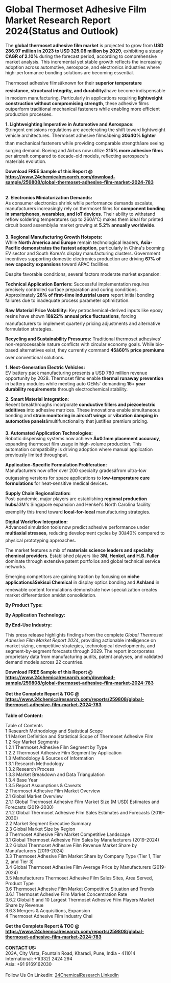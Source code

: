 <h1>Global Thermoset Adhesive Film Market Research Report 2024(Status and Outlook)</h1><p>The <strong>global thermoset adhesive film market</strong> is projected to grow from <strong>USD 286.97 million in 2023 to USD 325.08 million by 2029</strong>, exhibiting a steady <strong>CAGR of 2.10%</strong> during the forecast period, according to comprehensive market analysis. This incremental yet stable growth reflects the increasing adoption across automotive, aerospace, and electronics industries where high-performance bonding solutions are becoming essential.</p><p>Thermoset adhesive filmsâknown for their <strong>superior temperature resistance, structural integrity, and durability</strong>âhave become indispensable in modern manufacturing. Particularly in applications requiring <strong>lightweight construction without compromising strength</strong>, these adhesive films outperform traditional mechanical fasteners while enabling more efficient production processes.</p><p><strong>1. Lightweighting Imperative in Automotive and Aerospace:</strong><br>
Stringent emissions regulations are accelerating the shift toward lightweight vehicle architectures. Thermoset adhesive filmsâbeing <strong>30â40% lighter</strong> than mechanical fasteners while providing comparable strengthâare seeing surging demand. Boeing and Airbus now utilize <strong>215% more adhesive films</strong> per aircraft compared to decade-old models, reflecting aerospace's materials evolution.</p><div><b>Download FREE Sample of this Report @ 
            <a href="https://www.24chemicalresearch.com/download-sample/259808/global-thermoset-adhesive-film-market-2024-783">
            https://www.24chemicalresearch.com/download-sample/259808/global-thermoset-adhesive-film-market-2024-783</a></b></div><br><p><strong>2. Electronics Miniaturization Demands:</strong><br>
As consumer electronics shrink while performance demands escalate, manufacturers increasingly rely on thermoset films for <strong>component bonding in smartphones, wearables, and IoT devices</strong>. Their ability to withstand reflow soldering temperatures (up to 260Â°C) makes them ideal for printed circuit board assemblyâa market growing at <strong>5.2% annually worldwide</strong>.</p><p><strong>3. Regional Manufacturing Growth Hotspots:</strong><br>
While <strong>North America and Europe</strong> remain technological leaders, <strong>Asia-Pacific demonstrates the fastest adoption</strong>, particularly in China's booming EV sector and South Korea's display manufacturing clusters. Government incentives supporting domestic electronics production are driving <strong>67% of new capacity expansions</strong> toward APAC facilities.</p><p>Despite favorable conditions, several factors moderate market expansion:</p><p><strong>Technical Application Barriers:</strong> Successful implementation requires precisely controlled surface preparation and curing conditions. Approximately <strong>28% of first-time industrial users</strong> report initial bonding failures due to inadequate process parameter optimization.</p><p><strong>Raw Material Price Volatility:</strong> Key petrochemical-derived inputs like epoxy resins have shown <strong>18â22% annual price fluctuations</strong>, forcing manufacturers to implement quarterly pricing adjustments and alternative formulation strategies.</p><p><strong>Recycling and Sustainability Pressures:</strong> Traditional thermoset adhesives' non-reprocessable nature conflicts with circular economy goals. While bio-based alternatives exist, they currently command <strong>45â60% price premiums</strong> over conventional solutions.</p><p><strong>1. Next-Generation Electric Vehicles:</strong><br>
EV battery pack manufacturing presents a USD 780 million revenue opportunity by 2028. Thermoset films enable <strong>thermal runaway prevention</strong> in battery modules while meeting auto OEMs' demanding <strong>15+ year durability requirements</strong> through electrochemical stability.</p><p><strong>2. Smart Material Integration:</strong><br>
Recent breakthroughs incorporate <strong>conductive fillers and piezoelectric additives</strong> into adhesive matrices. These innovations enable simultaneous bonding and <strong>strain monitoring in aircraft wings</strong> or <strong>vibration damping in automotive panels</strong>âmultifunctionality that justifies premium pricing.</p><p><strong>3. Automated Application Technologies:</strong><br>
Robotic dispensing systems now achieve <strong>Â±0.1mm placement accuracy</strong>, expanding thermoset film usage in high-volume production. This automation compatibility is driving adoption where manual application previously limited throughput.</p><p><strong>Application-Specific Formulation Proliferation:</strong><br>
    Manufacturers now offer over 200 specialty gradesâfrom ultra-low outgassing versions for space applications to <strong>low-temperature cure formulations</strong> for heat-sensitive medical devices.</p><p><strong>Supply Chain Regionalization:</strong><br>
    Post-pandemic, major players are establishing <strong>regional production hubs</strong>â3M's Singapore expansion and Henkel's North Carolina facility exemplify this trend toward <strong>local-for-local</strong> manufacturing strategies.</p><p><strong>Digital Workflow Integration:</strong><br>
    Advanced simulation tools now predict adhesive performance under <strong>multiaxial stresses</strong>, reducing development cycles by 30â40% compared to physical prototyping approaches.</p><p>The market features a mix of <strong>materials science leaders and specialty chemical providers</strong>. Established players like <strong>3M, Henkel, and H.B. Fuller</strong> dominate through extensive patent portfolios and global technical service networks.</p><p>Emerging competitors are gaining traction by focusing on <strong>niche applicationsâSekisui Chemical</strong> in display optics bonding and <strong>Ashland</strong> in renewable content formulations demonstrate how specialization creates market differentiation amidst consolidation.</p><p><strong>By Product Type:</strong></p><p><strong>By Application Technology:</strong></p><p><strong>By End-Use Industry:</strong></p><p>This press release highlights findings from the complete <em>Global Thermoset Adhesive Film Market Report 2024</em>, providing actionable intelligence on market sizing, competitive strategies, technological developments, and segment-by-segment forecasts through 2029. The report incorporates proprietary data from manufacturing audits, patent analyses, and validated demand models across 22 countries.</p><div><b>Download FREE Sample of this Report @ 
            <a href="https://www.24chemicalresearch.com/download-sample/259808/global-thermoset-adhesive-film-market-2024-783">
            https://www.24chemicalresearch.com/download-sample/259808/global-thermoset-adhesive-film-market-2024-783</a></b></div><br><div><b>Get the Complete Report & TOC @ 
            <a href="https://www.24chemicalresearch.com/reports/259808/global-thermoset-adhesive-film-market-2024-783">
            https://www.24chemicalresearch.com/reports/259808/global-thermoset-adhesive-film-market-2024-783</a></b></div><br>
            <b>Table of Content:</b><p>Table of Contents<br />
1 Research Methodology and Statistical Scope<br />
1.1 Market Definition and Statistical Scope of Thermoset Adhesive Film<br />
1.2 Key Market Segments<br />
1.2.1 Thermoset Adhesive Film Segment by Type<br />
1.2.2 Thermoset Adhesive Film Segment by Application<br />
1.3 Methodology & Sources of Information<br />
1.3.1 Research Methodology<br />
1.3.2 Research Process<br />
1.3.3 Market Breakdown and Data Triangulation<br />
1.3.4 Base Year<br />
1.3.5 Report Assumptions & Caveats<br />
2 Thermoset Adhesive Film Market Overview<br />
2.1 Global Market Overview<br />
2.1.1 Global Thermoset Adhesive Film Market Size (M USD) Estimates and Forecasts (2019-2030)<br />
2.1.2 Global Thermoset Adhesive Film Sales Estimates and Forecasts (2019-2030)<br />
2.2 Market Segment Executive Summary<br />
2.3 Global Market Size by Region<br />
3 Thermoset Adhesive Film Market Competitive Landscape<br />
3.1 Global Thermoset Adhesive Film Sales by Manufacturers (2019-2024)<br />
3.2 Global Thermoset Adhesive Film Revenue Market Share by Manufacturers (2019-2024)<br />
3.3 Thermoset Adhesive Film Market Share by Company Type (Tier 1, Tier 2, and Tier 3)<br />
3.4 Global Thermoset Adhesive Film Average Price by Manufacturers (2019-2024)<br />
3.5 Manufacturers Thermoset Adhesive Film Sales Sites, Area Served, Product Type<br />
3.6 Thermoset Adhesive Film Market Competitive Situation and Trends<br />
3.6.1 Thermoset Adhesive Film Market Concentration Rate<br />
3.6.2 Global 5 and 10 Largest Thermoset Adhesive Film Players Market Share by Revenue<br />
3.6.3 Mergers & Acquisitions, Expansion<br />
4 Thermoset Adhesive Film Industry Chai</p><div><b>Get the Complete Report & TOC @ 
            <a href="https://www.24chemicalresearch.com/reports/259808/global-thermoset-adhesive-film-market-2024-783">
            https://www.24chemicalresearch.com/reports/259808/global-thermoset-adhesive-film-market-2024-783</a></b></div><br><b>CONTACT US:</b><br>
            203A, City Vista, Fountain Road, Kharadi, Pune, India - 411014<br>
            International: +1(332) 2424 294<br>
            Asia: +91 9169162030 <br><br>
            Follow Us On LinkedIn: <a href="https://www.linkedin.com/company/24chemicalresearch/">24ChemicalResearch LinkedIn</a>
